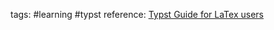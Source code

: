 tags: #learning #typst
reference: [Typst Guide for LaTex users](https://typst.app/docs/guides/guide-for-latex-users/)

